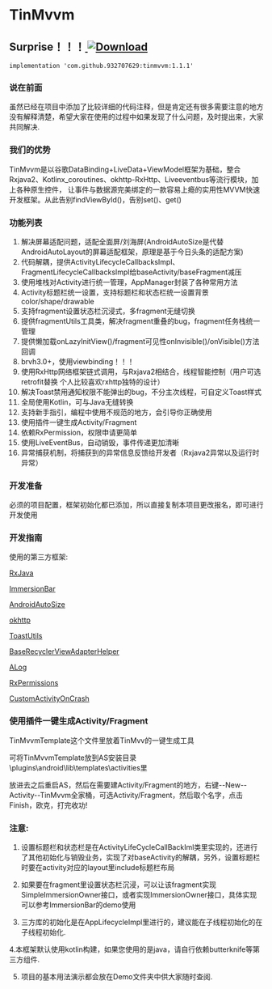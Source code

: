 # TinMvvm #

## Surprise！！！[ ![Download](https://api.bintray.com/packages/soushin/maven/TinMvvm/images/download.svg?version=1.1.1) ](https://bintray.com/soushin/maven/TinMvvm/1.1.1/link)
`implementation 'com.github.932707629:tinmvvm:1.1.1'`

### 说在前面 ###
虽然已经在项目中添加了比较详细的代码注释，但是肯定还有很多需要注意的地方没有解释清楚，希望大家在使用的过程中如果发现了什么问题，及时提出来，大家共同解决.

### 我们的优势 ###
TinMvvm是以谷歌DataBinding+LiveData+ViewModel框架为基础，整合Rxjava2、Kotlinx_coroutines、okhttp-RxHttp、Liveeventbus等流行模块，加上各种原生控件，
让事件与数据源完美绑定的一款容易上瘾的实用性MVVM快速开发框架。从此告别findViewById()，告别set()、get()

### 功能列表 ###

1. 解决屏幕适配问题，适配全面屏/刘海屏(AndroidAutoSize是代替AndroidAutoLayout的屏幕适配框架，原理是基于今日头条的适配方案)
2. 代码解耦，提供ActivityLifecycleCallbacksImpl、FragmentLifecycleCallbacksImpl给baseActivity/baseFragment减压
3. 使用堆栈对Activity进行统一管理，AppManager封装了各种常用方法
4. Activity标题栏统一设置，支持标题栏和状态栏统一设置背景color/shape/drawable
5. 支持fragment设置状态栏沉浸式，多fragment无缝切换
6. 提供fragmentUtils工具类，解决fragment重叠的bug，fragment任务栈统一管理
7. 提供懒加载onLazyInitView()/fragment可见性onInvisible()/onVisible()方法回调
8. brvh3.0+，使用viewbinding！！！
9. 使用RxHttp网络框架链式调用，与Rxjava2相结合，线程智能控制（用户可选retrofit替换 个人比较喜欢rxhttp独特的设计）
10. 解决Toast禁用通知权限不能弹出的bug，不分主次线程，可自定义Toast样式
11. 全局使用Kotlin，可与Java无缝转换
12. 支持新手指引，编程中使用不规范的地方，会引导你正确使用
13. 使用插件一键生成Activity/Fragment
14. 依赖RxPermission，权限申请更简单
15. 使用LiveEventBus，自动销毁，事件传递更加清晰
16. 异常捕获机制，将捕获到的异常信息反馈给开发者（Rxjava2异常以及运行时异常）

### 开发准备 ###

必须的项目配置，框架初始化都已添加，所以直接复制本项目更改报名，即可进行开发使用

### 开发指南 ###

使用的第三方框架:

[RxJava](https://github.com/ReactiveX/RxJava "RxJava")

[ImmersionBar](https://github.com/gyf-dev/ImmersionBar "ImmersionBar")

[AndroidAutoSize](https://github.com/JessYanCoding/AndroidAutoSize)

[okhttp](https://github.com/square/okhttp "okhttp")

[ToastUtils](https://github.com/getActivity/ToastUtils "ToastUtils")

[BaseRecyclerViewAdapterHelper](https://github.com/CymChad/BaseRecyclerViewAdapterHelper "BaseRecyclerViewAdapterHelper")

[ALog](https://github.com/Blankj/ALog "ALog")

[RxPermissions](https://github.com/tbruyelle/RxPermissions "RxPermissions")

[CustomActivityOnCrash](https://github.com/Ereza/CustomActivityOnCrash "CustomActivityOnCrash")


### 使用插件一键生成Activity/Fragment ###

TinMvvmTemplate这个文件里放着TinMvv的一键生成工具

可将TinMvvmTemplate放到AS安装目录\plugins\android\lib\templates\activities里

放进去之后重启AS，然后在需要建Activity/Fragment的地方，右键--New--Activity--TinMvvm全家桶，可选Activity/Fragment，然后取个名字，点击Finish，欧克，打完收功!

### 注意: ###

1. 设置标题栏和状态栏是在ActivityLifeCycleCallBackIml类里实现的，还进行了其他初始化与销毁业务，实现了对baseActivity的解耦，另外，设置标题栏时要在activity对应的layout里include标题栏布局

2. 如果要在fragment里设置状态栏沉浸，可以让该fragment实现SimpleImmersionOwner接口，或者实现ImmersionOwner接口，具体实现可以参考ImmersionBar的demo使用

3. 三方库的初始化是在AppLifecycleImpl里进行的，建议能在子线程初始化的在子线程初始化.

4.本框架默认使用kotlin构建，如果您使用的是java，请自行依赖butterknife等第三方组件.

5. 项目的基本用法演示都会放在Demo文件夹中供大家随时查阅.













